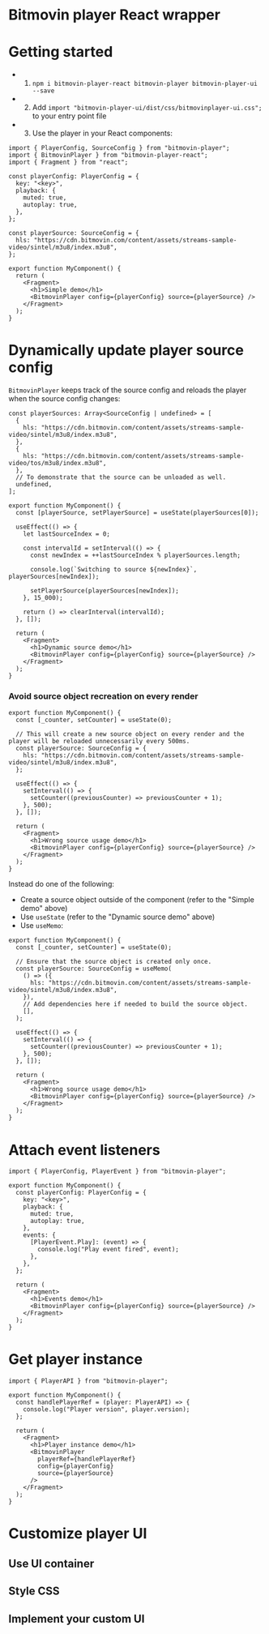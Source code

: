 # Bitmovin player React wrapper

# Getting started

- 1. `npm i bitmovin-player-react bitmovin-player bitmovin-player-ui --save`
- 2. Add `import "bitmovin-player-ui/dist/css/bitmovinplayer-ui.css";` to your entry point file
- 3. Use the player in your React components:

```tsx
import { PlayerConfig, SourceConfig } from "bitmovin-player";
import { BitmovinPlayer } from "bitmovin-player-react";
import { Fragment } from "react";

const playerConfig: PlayerConfig = {
  key: "<key>",
  playback: {
    muted: true,
    autoplay: true,
  },
};

const playerSource: SourceConfig = {
  hls: "https://cdn.bitmovin.com/content/assets/streams-sample-video/sintel/m3u8/index.m3u8",
};

export function MyComponent() {
  return (
    <Fragment>
      <h1>Simple demo</h1>
      <BitmovinPlayer config={playerConfig} source={playerSource} />
    </Fragment>
  );
}
```


# Dynamically update player source config

`BitmovinPlayer` keeps track of the source config and reloads the player when the source config changes:

```tsx
const playerSources: Array<SourceConfig | undefined> = [
  {
    hls: "https://cdn.bitmovin.com/content/assets/streams-sample-video/sintel/m3u8/index.m3u8",
  },
  {
    hls: "https://cdn.bitmovin.com/content/assets/streams-sample-video/tos/m3u8/index.m3u8",
  },
  // To demonstrate that the source can be unloaded as well.
  undefined,
];

export function MyComponent() {
  const [playerSource, setPlayerSource] = useState(playerSources[0]);

  useEffect(() => {
    let lastSourceIndex = 0;

    const intervalId = setInterval(() => {
      const newIndex = ++lastSourceIndex % playerSources.length;

      console.log(`Switching to source ${newIndex}`, playerSources[newIndex]);

      setPlayerSource(playerSources[newIndex]);
    }, 15_000);

    return () => clearInterval(intervalId);
  }, []);

  return (
    <Fragment>
      <h1>Dynamic source demo</h1>
      <BitmovinPlayer config={playerConfig} source={playerSource} />
    </Fragment>
  );
}
```

### Avoid source object recreation on every render

```tsx
export function MyComponent() {
  const [_counter, setCounter] = useState(0);

  // This will create a new source object on every render and the player will be reloaded unnecessarily every 500ms.
  const playerSource: SourceConfig = {
    hls: "https://cdn.bitmovin.com/content/assets/streams-sample-video/sintel/m3u8/index.m3u8",
  };

  useEffect(() => {
    setInterval(() => {
      setCounter((previousCounter) => previousCounter + 1);
    }, 500);
  }, []);

  return (
    <Fragment>
      <h1>Wrong source usage demo</h1>
      <BitmovinPlayer config={playerConfig} source={playerSource} />
    </Fragment>
  );
}
```

Instead do one of the following:

- Create a source object outside of the component (refer to the "Simple demo" above)
- Use `useState` (refer to the "Dynamic source demo" above)
- Use `useMemo`:

```tsx
export function MyComponent() {
  const [_counter, setCounter] = useState(0);

  // Ensure that the source object is created only once.
  const playerSource: SourceConfig = useMemo(
    () => ({
      hls: "https://cdn.bitmovin.com/content/assets/streams-sample-video/sintel/m3u8/index.m3u8",
    }),
    // Add dependencies here if needed to build the source object.
    [],
  );

  useEffect(() => {
    setInterval(() => {
      setCounter((previousCounter) => previousCounter + 1);
    }, 500);
  }, []);

  return (
    <Fragment>
      <h1>Wrong source usage demo</h1>
      <BitmovinPlayer config={playerConfig} source={playerSource} />
    </Fragment>
  );
}
```

# Attach event listeners

```tsx
import { PlayerConfig, PlayerEvent } from "bitmovin-player";

export function MyComponent() {
  const playerConfig: PlayerConfig = {
    key: "<key>",
    playback: {
      muted: true,
      autoplay: true,
    },
    events: {
      [PlayerEvent.Play]: (event) => {
        console.log("Play event fired", event);
      },
    },
  };

  return (
    <Fragment>
      <h1>Events demo</h1>
      <BitmovinPlayer config={playerConfig} source={playerSource} />
    </Fragment>
  );
}
```

# Get player instance

```tsx
import { PlayerAPI } from "bitmovin-player";

export function MyComponent() {
  const handlePlayerRef = (player: PlayerAPI) => {
    console.log("Player version", player.version);
  };

  return (
    <Fragment>
      <h1>Player instance demo</h1>
      <BitmovinPlayer
        playerRef={handlePlayerRef}
        config={playerConfig}
        source={playerSource}
      />
    </Fragment>
  );
}
```

# Customize player UI

## Use UI container

## Style CSS

## Implement your custom UI
